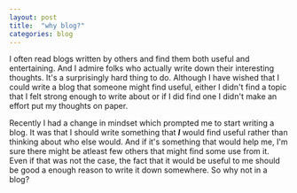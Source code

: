 ```yaml
---
layout: post
title:  "why blog?"
categories: blog
---
```


I often read blogs written by others and find them both useful and entertaining. And I admire folks who actually write down their interesting thoughts. It's a surprisingly hard thing to do. Although I have wished that I could write a blog that someone might find useful, either I didn't find a topic that I felt strong enough to write about or if I did find one I didn't make an effort put my thoughts on paper.

Recently I had a change in mindset which prompted me to start writing a blog. It was that I should write something that **_I_** would find useful rather than thinking about who else would. And if it's something that would help me, I'm sure there might be atleast few others that might find some use from it. Even if that was not the case, the fact that it would be useful to me should be good a enough reason to write it down somewhere. So why not in a blog?
